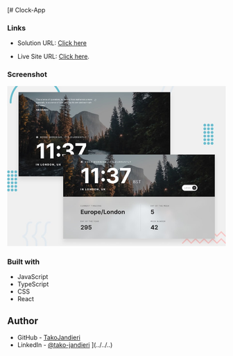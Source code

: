 [# Clock-App

### Links

- Solution URL: [Click here](https://github.com/TakoJandieri/Clock-App-React/)

- Live Site URL: [Click here](https://takojandieri.github.io/Clock-App-React/).

### Screenshot

![WebPage Preview](/public/preview.jpg)

### Built with

- JavaScript
- TypeScript
- CSS
- React

## Author

- GitHub - [TakoJandieri](https://github.com/TakoJandieri)
- LinkedIn - [@tako-jandieri](https://www.linkedin.com/in/tako-jandieri/)
  ](../../..)
